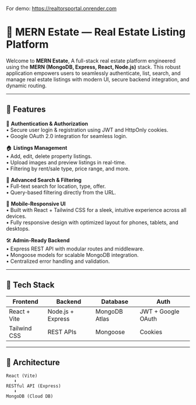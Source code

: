 For demo: https://realtorsportal.onrender.com

# 🏡 MERN Estate — Real Estate Listing Platform

Welcome to **MERN Estate**, A full-stack real estate platform engineered using the **MERN (MongoDB, Express, React, Node.js)** stack. This robust application empowers users to seamlessly authenticate, list, search, and manage real estate listings with modern UI, secure backend integration, and dynamic routing.


---

## 🚀 Features

🔐 **Authentication & Authorization**  
• Secure user login & registration using JWT and HttpOnly cookies.  
• Google OAuth 2.0 integration for seamless login.  

🏠 **Listings Management**  
• Add, edit, delete property listings.  
• Upload images and preview listings in real-time.  
• Filtering by rent/sale type, price range, and more.

🎯 **Advanced Search & Filtering**  
• Full-text search for location, type, offer.  
• Query-based filtering directly from the URL.

📱 **Mobile-Responsive UI**  
• Built with React + Tailwind CSS for a sleek, intuitive experience across all devices.  
• Fully responsive design with optimized layout for phones, tablets, and desktops.

🛠️ **Admin-Ready Backend**  
• Express REST API with modular routes and middleware.  
• Mongoose models for scalable MongoDB integration.  
• Centralized error handling and validation.

---

## 📁 Tech Stack

| Frontend       | Backend        | Database    | Auth           |
|----------------|----------------|-------------|----------------|
| React + Vite   | Node.js + Express | MongoDB Atlas | JWT + Google OAuth |
| Tailwind CSS   | REST APIs      | Mongoose    | Cookies        |

---

## 🧠 Architecture

```plaintext
React (Vite)
   ⬇
RESTful API (Express)
   ⬇
MongoDB (Cloud DB)
